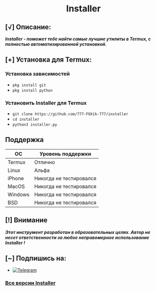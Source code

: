 <h1 align="center">Installer</h1>


## [√] Описание:

***Installer - поможет тебе найти самые лучшие утилиты в Termux,
с полностью автоматизированной установкой.***

## [+] Установка для Termux:

### Установка зависимостей

 - ```pkg install git```
 - ```pkg install python``` 

### Установить Installer для Termux

 - `git clone https://github.com/777-FOXik-777/installer`
 - `cd installer`
 - `python3 installer.py`

## Поддержка

ОС         | Уровень поддержки
-----------|--------------
Termux     | Отлично
Linux      | Альфа
iPhone     | Никогда не тестировался
MacOS      | Никогда не тестировался
Windows    | Никогда не тестировался
BSD        | Никогда не тестировался

## [!] Внимание
***Этот инструмент разработан в образовательных целях. Автор не несет ответственности за любое неправомерное использование Installer !***

## [~] Подпишись на:

- [![Telegram](https://img.shields.io/badge/Telegram-SYPEXHACK-indigo?style=for-the-badge&logo=telegram)](https://t.me/+1MZLhFv1sMJjZmFi)

### [Все версии Installer](https://github.com/777-FOXik-777/installer/releases)
